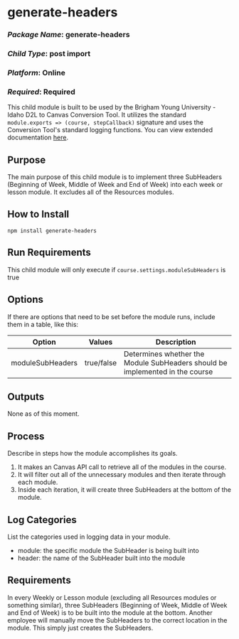 # generate-headers
### *Package Name*: generate-headers
### *Child Type*: post import
### *Platform*: Online
### *Required*: Required

This child module is built to be used by the Brigham Young University - Idaho D2L to Canvas Conversion Tool. It utilizes the standard `module.exports => (course, stepCallback)` signature and uses the Conversion Tool's standard logging functions. You can view extended documentation [here](https://github.com/byuitechops/d2l-to-canvas-conversion-tool/tree/master/documentation).

## Purpose

The main purpose of this child module is to implement three SubHeaders (Beginning of Week, Middle of Week and End of Week) into each week or lesson module. It excludes all of the Resources modules. 


## How to Install

```
npm install generate-headers
```

## Run Requirements

This child module will only execute if `course.settings.moduleSubHeaders` is true

## Options

If there are options that need to be set before the module runs, include them in a table, like this:

| Option | Values | Description |
|--------|--------|-------------|
|moduleSubHeaders| true/false | Determines whether the Module SubHeaders should be implemented in the course|

## Outputs

None as of this moment.

## Process

Describe in steps how the module accomplishes its goals.

1. It makes an Canvas API call to retrieve all of the modules in the course.
2. It will filter out all of the unnecessary modules and then iterate through each module.
3. Inside each iteration, it will create three SubHeaders at the bottom of the module.

## Log Categories

List the categories used in logging data in your module.

- module: the specific module the SubHeader is being built into
- header: the name of the SubHeader built into the module

## Requirements

In every Weekly or Lesson module (excluding all Resources modules or something similar), three SubHeaders (Beginning of Week, Middle of Week and End of Week) is to be built into the module at the bottom. Another employee will manually move the SubHeaders to the correct location in the module. This simply just creates the SubHeaders.